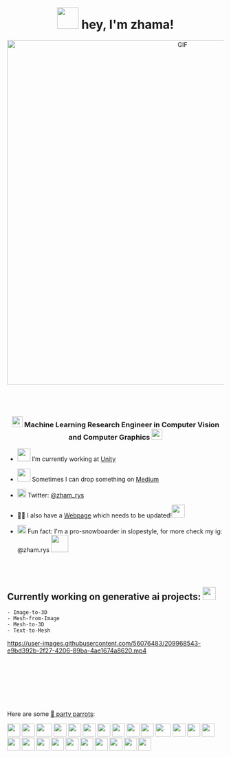 <h1 align="center"><img src="https://media3.giphy.com/media/YkoIN5YLQymQfFaPwO/giphy.gif?cid=ecf05e47vk5fa41algsoxebbefxag1qp3etc311xjoxfx76k&rid=giphy.gif&ct=s" width="50"> hey, I'm zhama! </h1>

<div align="center">
<img hight="300" width="800" alt="GIF" align="center" src="https://media4.giphy.com/media/cidnyqZ3B5chK1DcGG/giphy.gif?cid=ecf05e47c6eyge185ew0fy59ahjjote2nqqetwv4usyqjk45&rid=giphy.gif&ct=g">
</div>

</br>
</br>
</br>

<h3 align="center"> <img src="https://media1.giphy.com/media/sIw0RS82ZT32uZ9OER/giphy.gif?cid=ecf05e47pcm94q5bqx1oaoet532srl2v1h5u45z5e43qztck&rid=giphy.gif&ct=s" width="25"> Machine Learning Research Engineer in Computer Vision and Computer Graphics  <img src="https://media1.giphy.com/media/sIw0RS82ZT32uZ9OER/giphy.gif?cid=ecf05e47pcm94q5bqx1oaoet532srl2v1h5u45z5e43qztck&rid=giphy.gif&ct=s" width="25"> </h3>

- <img src="https://media3.giphy.com/media/1ZDHv3943FIkvAKzMN/giphy.gif?cid=ecf05e4711ldv8gzw9jufhtw76yzd3gf30p7s9m2kcwdbxi3&rid=giphy.gif&ct=s" width="30" > I’m currently working at [Unity](https://unity.com/)

- <img src="https://media1.giphy.com/media/WPnhLk3ItjPVxfePZb/giphy.gif?cid=ecf05e47gravmwfqlrr12zismifus4v7oda0ftvm2xdbk43j&rid=giphy.gif&ct=s" width="30" > Sometimes I can drop something on [Medium](https://medium.com/@zhamaryskulova)

- <img src="https://media3.giphy.com/media/H508mck9ufO9q6z76O/giphy.gif?cid=ecf05e47wi175jmg3h2wsbzu0qa70te80jgqb2sjbsginam8&rid=giphy.gif&ct=s" width="20" > Twitter: [@zham_rys](https://twitter.com/zham_rys)

- 👨‍💻 I also have a [Webpage](https://sweetpand.github.io) which needs to be updated!<img src="https://media1.giphy.com/media/3oKIPeR9LRZtiG1nva/giphy.gif?cid=ecf05e47sr1thgqwaixf4qu42rqxx824a7vylokxz4na82vb&rid=giphy.gif&ct=s" width="30" >

- <img src="https://media2.giphy.com/media/JSw7z3MAipTKM9yudK/giphy.gif?cid=ecf05e470ixbsxupjzd75qjkaa9hly4kdhcy8zmbeszl3z6t&rid=giphy.gif&ct=ts" width="20" > Fun fact: I'm a pro-snowboarder in slopestyle, for more check my ig: @zham.rys <img src="https://media2.giphy.com/media/UtQeBtdj15KHfEnh5B/giphy.gif?cid=ecf05e4790dgzhmcumzs0iqga7q6eecx2reqd48iu2klfywz&rid=giphy.gif&ct=s" width="40" >
</br>
</br>

## Currently working on generative ai projects: <img src="https://media.giphy.com/media/WUlplcMpOCEmTGBtBW/giphy.gif" width="30" > 

    - Image-to-3D
    - Mesh-from-Image
    - Mesh-to-3D
    - Text-to-Mesh



https://user-images.githubusercontent.com/56076483/209968543-e9bd392b-2f27-4206-89ba-4ae1674a8620.mp4



</br>
</br>
</br>
</br>
</br>
</br>


Here are some [🦜 party parrots](https://cultofthepartyparrot.com):

<div>
    <img src="https://cultofthepartyparrot.com/parrots/hd/githubparrot.gif" width="30" height="30"/>
    <img src="https://cultofthepartyparrot.com/flags/hd/indiaparrot.gif" width="30" height="30"/>
    <img src="https://cultofthepartyparrot.com/parrots/asyncparrot.gif" width="36" height="30"/>
    <img src="https://cultofthepartyparrot.com/parrots/hd/exceptionallyfastparrot.gif" width="30" height="30"/>
    <img src="https://cultofthepartyparrot.com/parrots/hd/60fpsparrot.gif" width="30" height="30"/>
    <img src="https://cultofthepartyparrot.com/parrots/hd/jumpingparrot.gif" width="30" height="30"/>
    <img src="https://cultofthepartyparrot.com/parrots/hd/opensourceparrot.gif" width="30" height="30"/>
    <img src="https://cultofthepartyparrot.com/parrots/hd/dealwithitnowparrot.gif" width="30" height="30"/>
    <img src="https://cultofthepartyparrot.com/parrots/hd/hypnoparrotlight.gif" width="30" height="30"/>
    <img src="https://cultofthepartyparrot.com/parrots/databaseparrot.gif" width="30" height="30"/>
    <img src="https://cultofthepartyparrot.com/parrots/fixparrot.gif" width="36" height="30"/>
    <img src="https://cultofthepartyparrot.com/parrots/hd/laptop_parrot.gif" width="30" height="30"/>
    <img src="https://cultofthepartyparrot.com/parrots/hd/spinningparrot.gif" width="30" height="30"/>
    <img src="https://cultofthepartyparrot.com/parrots/hd/levitationparrot.gif" width="30" height="30"/>
    <img src="https://cultofthepartyparrot.com/parrots/hd/meldparrot.gif" width="30" height="30"/>
    <img src="https://cultofthepartyparrot.com/parrots/slomoparrot.gif" width="30" height="30"/>
    <img src="https://cultofthepartyparrot.com/parrots/hd/moonwalkingparrot.gif" width="30" height="30"/>
    <img src="https://cultofthepartyparrot.com/parrots/hd/stableparrot.gif" width="30" height="30"/>
    <img src="https://cultofthepartyparrot.com/parrots/hd/scienceparrot.gif" width="30" height="30"/>
    <img src="https://cultofthepartyparrot.com/parrots/hd/pirateparrot.gif" width="30" height="30"/>
    <img src="https://cultofthepartyparrot.com/parrots/hd/footballparrot.gif" width="30" height="30"/>
    <img src="https://cultofthepartyparrot.com/parrots/hd/illuminatiparrot.gif" width="30" height="30"/>
    <img src="https://cultofthepartyparrot.com/parrots/hd/hypnoparrotdark.gif" width="30" height="30"/>
    <img src="https://cultofthepartyparrot.com/parrots/hd/mustacheparrot.gif" width="30" height="30"/>
</div>
